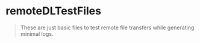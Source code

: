# remoteDLTestFiles
>These are just basic files to test remote file transfers while generating minimal logs.

